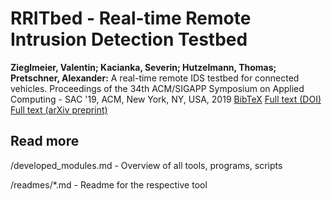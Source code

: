 # RRITbed - Real-time Remote Intrusion Detection Testbed

**Zieglmeier, Valentin; Kacianka, Severin; Hutzelmann, Thomas; Pretschner, Alexander:** A real-time remote IDS testbed for connected vehicles. Proceedings of the 34th ACM/SIGAPP Symposium on Applied Computing - SAC '19, ACM, New York, NY, USA, 2019 [BibTeX](https://mediatum.ub.tum.de/export/1485340/bibtex) [Full text (DOI)](http://dx.doi.org/10.1145/3297280.3297465) [Full text (arXiv preprint)](https://arxiv.org/abs/1811.10945)

## Read more

/developed_modules.md - Overview of all tools, programs, scripts

/readmes/*.md - Readme for the respective tool